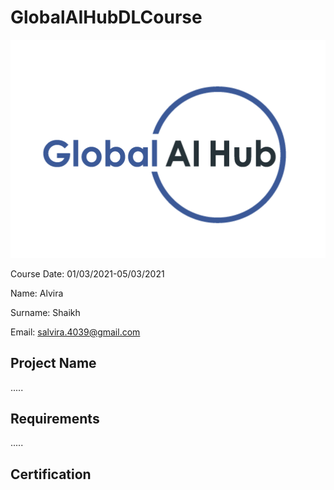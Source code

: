 # GlobalAIHubDLCourse

<p align="center">
<img src="Img/logo.png">
</p>

Course Date: 01/03/2021-05/03/2021 

Name: Alvira

Surname: Shaikh

Email: 	salvira.4039@gmail.com

## Project Name
 .....
 
## Requirements
 .....
 
 ## Certification
